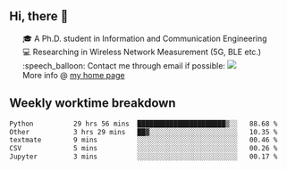 <h2 > Hi, there 👋 </h3>

<div >
 <ul>
 🎓 A Ph.D. student in Information and Communication Engineering <br>
 💻 Researching in Wireless Network Measurement (5G, BLE etc.)<br>
 :speech_balloon: Contact me through email if possible: <a href="mailto:ethanjia@sjtu.edu.cn"><img src="https://img.shields.io/badge/-ethanjia@sjtu.edu.cn-c14438?style=plastic&logo=Gmail&logoColor=white&link=mailto:mailto:ethanjia@sjtu.edu.cn"></a> <br>
  More info @ <a href="https://haifengjia.github.io">my home page</a>
 </ul>
</div>

<h2 >
Weekly worktime breakdown
</h1>


<!--START_SECTION:waka-->

```txt
Python          29 hrs 56 mins  ██████████████████████▒░░   88.68 %
Other           3 hrs 29 mins   ██▓░░░░░░░░░░░░░░░░░░░░░░   10.35 %
textmate        9 mins          ░░░░░░░░░░░░░░░░░░░░░░░░░   00.46 %
CSV             5 mins          ░░░░░░░░░░░░░░░░░░░░░░░░░   00.26 %
Jupyter         3 mins          ░░░░░░░░░░░░░░░░░░░░░░░░░   00.17 %
```

<!--END_SECTION:waka-->


